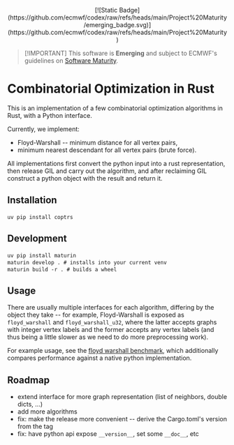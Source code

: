 <p align="center">
[![Static Badge](https://github.com/ecmwf/codex/raw/refs/heads/main/Project%20Maturity/emerging_badge.svg)](https://github.com/ecmwf/codex/raw/refs/heads/main/Project%20Maturity)
</p>

> \[!IMPORTANT\]
> This software is **Emerging** and subject to ECMWF's guidelines on [Software Maturity](https://github.com/ecmwf/codex/raw/refs/heads/main/Project%20Maturity).

# Combinatorial Optimization in Rust

This is an implementation of a few combinatorial optimization algorithms in Rust, with a Python interface.

Currently, we implement:
 * Floyd-Warshall -- minimum distance for all vertex pairs,
 * minimum nearest descendant for all vertex pairs (brute force).

All implementations first convert the python input into a rust representation, then release GIL and carry out the algorithm, and after reclaiming GIL construct a python object with the result and return it.

## Installation

```
uv pip install coptrs
```

## Development

```
uv pip install maturin
maturin develop . # installs into your current venv
maturin build -r . # builds a wheel
```

## Usage
There are usually multiple interfaces for each algorithm, differing by the object they take -- for example, Floyd-Warshall is exposed as `floyd_warshall` and `floyd_warshall_u32`, where the latter accepts graphs with integer vertex labels and the former accepts any vertex labels (and thus being a little slower as we need to do more preprocessing work).

For example usage, see the [floyd warshall benchmark](examples/benchm_floyd_warshall.py), which additionally compares performance against a native python implementation.

## Roadmap
* extend interface for more graph representation (list of neighbors, double dicts, ...)
* add more algorithms
* fix: make the release more convenient -- derive the Cargo.toml's version from the tag
* fix: have python api expose `__version__`, set some `__doc__`, etc
